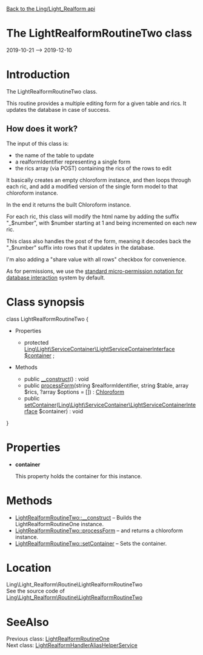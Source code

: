 [Back to the Ling/Light_Realform api](https://github.com/lingtalfi/Light_Realform/blob/master/doc/api/Ling/Light_Realform.md)



The LightRealformRoutineTwo class
================
2019-10-21 --> 2019-12-10






Introduction
============

The LightRealformRoutineTwo class.

This routine provides a multiple editing form for a given table and rics.
It updates the database in case of success.


How does it work?
------------

The input of this class is:
- the name of the table to update
- a realformIdentifier representing a single form
- the rics array (via POST) containing the rics of the rows to edit


It basically creates an empty chloroform instance, and then loops through each ric,
and add a modified version of the single form model to that chloroform instance.

In the end it returns the built Chloroform instance.

For each ric, this class will modify the html name by adding the suffix "_$number", with $number starting at 1
and being incremented on each new ric.

This class also handles the post of the form, meaning it decodes back the "_$number" suffix into rows that
it updates in the database.

I'm also adding a "share value with all rows" checkbox  for convenience.

As for permissions, we use the [standard micro-permission notation for database interaction](https://github.com/lingtalfi/Light_MicroPermission/blob/master/doc/pages/recommended-micropermission-notation.md#database-interaction) system by default.



Class synopsis
==============


class <span class="pl-k">LightRealformRoutineTwo</span>  {

- Properties
    - protected [Ling\Light\ServiceContainer\LightServiceContainerInterface](https://github.com/lingtalfi/Light/blob/master/doc/api/Ling/Light/ServiceContainer/LightServiceContainerInterface.md) [$container](#property-container) ;

- Methods
    - public [__construct](https://github.com/lingtalfi/Light_Realform/blob/master/doc/api/Ling/Light_Realform/Routine/LightRealformRoutineTwo/__construct.md)() : void
    - public [processForm](https://github.com/lingtalfi/Light_Realform/blob/master/doc/api/Ling/Light_Realform/Routine/LightRealformRoutineTwo/processForm.md)(string $realformIdentifier, string $table, array $rics, ?array $options = []) : [Chloroform](https://github.com/lingtalfi/Chloroform)
    - public [setContainer](https://github.com/lingtalfi/Light_Realform/blob/master/doc/api/Ling/Light_Realform/Routine/LightRealformRoutineTwo/setContainer.md)([Ling\Light\ServiceContainer\LightServiceContainerInterface](https://github.com/lingtalfi/Light/blob/master/doc/api/Ling/Light/ServiceContainer/LightServiceContainerInterface.md) $container) : void

}




Properties
=============

- <span id="property-container"><b>container</b></span>

    This property holds the container for this instance.
    
    



Methods
==============

- [LightRealformRoutineTwo::__construct](https://github.com/lingtalfi/Light_Realform/blob/master/doc/api/Ling/Light_Realform/Routine/LightRealformRoutineTwo/__construct.md) &ndash; Builds the LightRealformRoutineOne instance.
- [LightRealformRoutineTwo::processForm](https://github.com/lingtalfi/Light_Realform/blob/master/doc/api/Ling/Light_Realform/Routine/LightRealformRoutineTwo/processForm.md) &ndash; and returns a chloroform instance.
- [LightRealformRoutineTwo::setContainer](https://github.com/lingtalfi/Light_Realform/blob/master/doc/api/Ling/Light_Realform/Routine/LightRealformRoutineTwo/setContainer.md) &ndash; Sets the container.





Location
=============
Ling\Light_Realform\Routine\LightRealformRoutineTwo<br>
See the source code of [Ling\Light_Realform\Routine\LightRealformRoutineTwo](https://github.com/lingtalfi/Light_Realform/blob/master/Routine/LightRealformRoutineTwo.php)



SeeAlso
==============
Previous class: [LightRealformRoutineOne](https://github.com/lingtalfi/Light_Realform/blob/master/doc/api/Ling/Light_Realform/Routine/LightRealformRoutineOne.md)<br>Next class: [LightRealformHandlerAliasHelperService](https://github.com/lingtalfi/Light_Realform/blob/master/doc/api/Ling/Light_Realform/Service/LightRealformHandlerAliasHelperService.md)<br>
